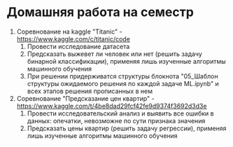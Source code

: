 # Домашняя работа на семестр
1. Соревнование на kaggle "Titanic" - https://www.kaggle.com/c/titanic/code
   1. Провести исследование датасета
   2. Предсказать выжевет ли человек или нет (решить задачу бинарной классификации),  применяя лишь изученные алгоритмы машинного обучения
   3. При решении придерживатся структуры блокнота "05_Шаблон структуры ожидаемого решения по каждой задаче ML.ipynb"
       и всех этапов решения прописанных в нем
2. Соревнование "Предсказание цен квартир" - https://www.kaggle.com/t/4be8dad29fcf42fe9d9374f3692d3d3e
   1. Провести исследовательский анализ и выявить все ошибки в данных: опечатки, невозможне по сути признака значения
   2. Предсказать цены квартир (решить задачу регрессии), применяя лишь изученные алгоритмы машинного обучения
